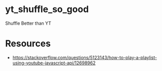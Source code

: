 # yt_shuffle_so_good
Shuffle Better than YT

# Resources
* https://stackoverflow.com/questions/5123143/how-to-play-a-playlist-using-youtube-javascript-api/12698962